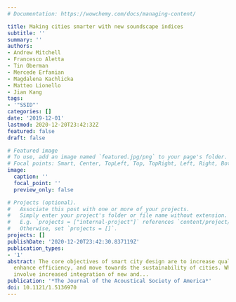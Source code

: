 ```yaml
---
# Documentation: https://wowchemy.com/docs/managing-content/

title: Making cities smarter with new soundscape indices
subtitle: ''
summary: ''
authors:
- Andrew Mitchell
- Francesco Aletta
- Tin Oberman
- Mercede Erfanian
- Magdalena Kachlicka
- Matteo Lionello
- Jian Kang
tags:
- '"SSID"'
categories: []
date: '2019-12-01'
lastmod: 2020-12-20T23:42:32Z
featured: false
draft: false

# Featured image
# To use, add an image named `featured.jpg/png` to your page's folder.
# Focal points: Smart, Center, TopLeft, Top, TopRight, Left, Right, BottomLeft, Bottom, BottomRight.
image:
  caption: ''
  focal_point: ''
  preview_only: false

# Projects (optional).
#   Associate this post with one or more of your projects.
#   Simply enter your project's folder or file name without extension.
#   E.g. `projects = ["internal-project"]` references `content/project/deep-learning/index.md`.
#   Otherwise, set `projects = []`.
projects: []
publishDate: '2020-12-20T23:42:30.837119Z'
publication_types:
- '1'
abstract: The core objectives of smart city design are to increase quality of life,
  enhance efficiency, and move towards the sustainability of cities. While this will
  involve increased integration of new and...
publication: '*The Journal of the Acoustical Society of America*'
doi: 10.1121/1.5136970
---
```

